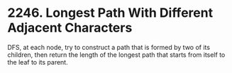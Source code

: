 # 2246. Longest Path With Different Adjacent Characters
DFS, at each node, try to construct a path that is formed by two of its children, then return the length of the longest path that starts from itself to the leaf to its parent.  